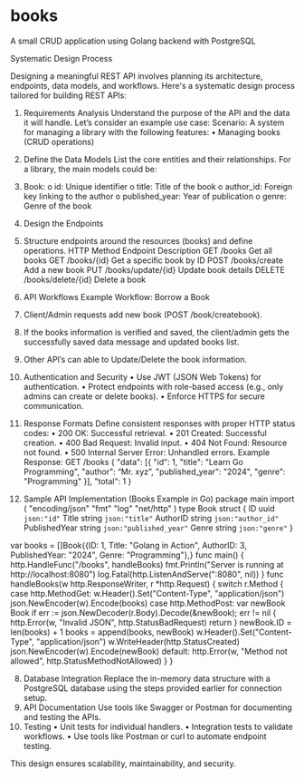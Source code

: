 # books
A small CRUD application using Golang backend with PostgreSQL

Systematic Design Process

Designing a meaningful REST API involves planning its architecture, endpoints, data models, and workflows. Here's a systematic design process tailored for building REST APIs:
1. Requirements Analysis
Understand the purpose of the API and the data it will handle. Let’s consider an example use case:
Scenario: A system for managing a library with the following features:
•	Managing books (CRUD operations)

2. Define the Data Models
List the core entities and their relationships. For a library, the main models could be:
1.	Book:
o	id: Unique identifier
o	title: Title of the book
o	author_id: Foreign key linking to the author
o	published_year: Year of publication
o	genre: Genre of the book

3. Design the Endpoints
2.	Structure endpoints around the resources (books) and define operations.
HTTP Method	Endpoint	Description
GET	/books	Get all books
GET	/books/{id}	Get a specific book by ID
POST	/books/create	Add a new book
PUT	/books/update/{id}	Update book details
DELETE	/books/delete/{id}	Delete a book
		
		
		

4. API Workflows
Example Workflow: Borrow a Book
1.	Client/Admin requests add new book (POST /book/createbook).
2.	If the books information is verified and saved, the client/admin gets the successfully saved data message and updated books list.
3.	Other API’s can able to Update/Delete the book information.
5. Authentication and Security
•	Use JWT (JSON Web Tokens) for authentication.
•	Protect endpoints with role-based access (e.g., only admins can create or delete books).
•	Enforce HTTPS for secure communication.
6. Response Formats
Define consistent responses with proper HTTP status codes:
•	200 OK: Successful retrieval.
•	201 Created: Successful creation.
•	400 Bad Request: Invalid input.
•	404 Not Found: Resource not found.
•	500 Internal Server Error: Unhandled errors.
Example Response: GET /books
{
  "data": [{
      "id": 1,
      "title": "Learn Go Programming",
      "author": “Mr. xyz”,
      "published_year": "2024",
      "genre": "Programming"
    }],
  "total": 1
}

7. Sample API Implementation (Books Example in Go)
package main
import (
	"encoding/json"
	"fmt"
	"log"
	"net/http"
)
type Book struct {
	ID            uuid    `json:"id"`
	Title         string `json:"title"`
	AuthorID      string `json:"author_id"`
	PublishedYear string `json:"published_year"`
	Genre         string `json:"genre"`
}

var books = []Book{{ID: 1, Title: "Golang in Action", AuthorID: 3, PublishedYear: "2024", Genre: "Programming"},}
func main() {
	http.HandleFunc("/books", handleBooks)
	fmt.Println("Server is running at http://localhost:8080")
	log.Fatal(http.ListenAndServe(":8080", nil))
}
func handleBooks(w http.ResponseWriter, r *http.Request) {
	switch r.Method {
	case http.MethodGet:
		w.Header().Set("Content-Type", "application/json")
		json.NewEncoder(w).Encode(books)
	case http.MethodPost:
		var newBook Book
		if err := json.NewDecoder(r.Body).Decode(&newBook); err != nil {
			http.Error(w, "Invalid JSON", http.StatusBadRequest)
			return
		}
		newBook.ID = len(books) + 1
		books = append(books, newBook)
		w.Header().Set("Content-Type", "application/json")
		w.WriteHeader(http.StatusCreated)
		json.NewEncoder(w).Encode(newBook)
	default:
		http.Error(w, "Method not allowed", http.StatusMethodNotAllowed)
	}
}

8. Database Integration
Replace the in-memory data structure with a PostgreSQL database using the steps provided earlier for connection setup.
9. API Documentation
Use tools like Swagger or Postman for documenting and testing the APIs.
10. Testing
•	Unit tests for individual handlers.
•	Integration tests to validate workflows.
•	Use tools like Postman or curl to automate endpoint testing.

This design ensures scalability, maintainability, and security.

